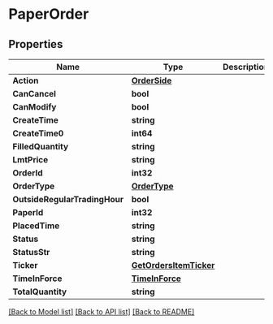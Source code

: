 # PaperOrder

## Properties

Name | Type | Description | Notes
------------ | ------------- | ------------- | -------------
**Action** | [**OrderSide**](OrderSide.md) |  | [optional] 
**CanCancel** | **bool** |  | [optional] 
**CanModify** | **bool** |  | [optional] 
**CreateTime** | **string** |  | [optional] 
**CreateTime0** | **int64** |  | [optional] 
**FilledQuantity** | **string** |  | [optional] 
**LmtPrice** | **string** |  | [optional] 
**OrderId** | **int32** |  | [optional] 
**OrderType** | [**OrderType**](OrderType.md) |  | [optional] 
**OutsideRegularTradingHour** | **bool** |  | [optional] 
**PaperId** | **int32** |  | [optional] 
**PlacedTime** | **string** |  | [optional] 
**Status** | **string** |  | [optional] 
**StatusStr** | **string** |  | [optional] 
**Ticker** | [**GetOrdersItemTicker**](GetOrdersItem_ticker.md) |  | [optional] 
**TimeInForce** | [**TimeInForce**](TimeInForce.md) |  | [optional] 
**TotalQuantity** | **string** |  | [optional] 

[[Back to Model list]](../README.md#documentation-for-models) [[Back to API list]](../README.md#documentation-for-api-endpoints) [[Back to README]](../README.md)


